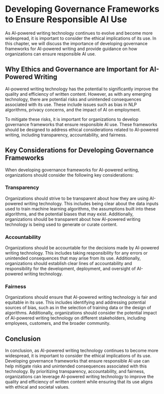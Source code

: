 Developing Governance Frameworks to Ensure Responsible AI Use
==============================================================================================================

As AI-powered writing technology continues to evolve and become more widespread, it is important to consider the ethical implications of its use. In this chapter, we will discuss the importance of developing governance frameworks for AI-powered writing and provide guidance on how organizations can ensure responsible AI use.

Why Ethics and Governance are Important for AI-Powered Writing
--------------------------------------------------------------

AI-powered writing technology has the potential to significantly improve the quality and efficiency of written content. However, as with any emerging technology, there are potential risks and unintended consequences associated with its use. These include issues such as bias in NLP algorithms, privacy concerns, and the impact of AI on employment.

To mitigate these risks, it is important for organizations to develop governance frameworks that ensure responsible AI use. These frameworks should be designed to address ethical considerations related to AI-powered writing, including transparency, accountability, and fairness.

Key Considerations for Developing Governance Frameworks
-------------------------------------------------------

When developing governance frameworks for AI-powered writing, organizations should consider the following key considerations:

### Transparency

Organizations should strive to be transparent about how they are using AI-powered writing technology. This includes being clear about the data inputs used to train machine learning algorithms, the assumptions built into these algorithms, and the potential biases that may exist. Additionally, organizations should be transparent about how AI-powered writing technology is being used to generate or curate content.

### Accountability

Organizations should be accountable for the decisions made by AI-powered writing technology. This includes taking responsibility for any errors or unintended consequences that may arise from its use. Additionally, organizations should establish clear lines of accountability and responsibility for the development, deployment, and oversight of AI-powered writing technology.

### Fairness

Organizations should ensure that AI-powered writing technology is fair and equitable in its use. This includes identifying and addressing potential sources of bias, such as in the selection of training data or the design of algorithms. Additionally, organizations should consider the potential impact of AI-powered writing technology on different stakeholders, including employees, customers, and the broader community.

Conclusion
----------

In conclusion, as AI-powered writing technology continues to become more widespread, it is important to consider the ethical implications of its use. Developing governance frameworks that ensure responsible AI use can help mitigate risks and unintended consequences associated with this technology. By prioritizing transparency, accountability, and fairness, organizations can leverage AI-powered writing technology to improve the quality and efficiency of written content while ensuring that its use aligns with ethical and societal values.
